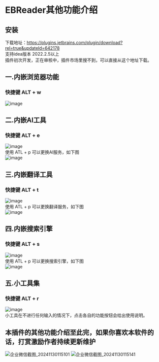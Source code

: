# EBReader其他功能介绍
## 安装  
下载地址：https://plugins.jetbrains.com/plugin/download?rel=true&updateId=642178  
支持idea版本 2022.2.5以上  
插件初次开发，正在审核中，插件市场里搜不到，可以直接从这个地址下载。
## 一.内嵌浏览器功能
### 快捷键  ALT + w
![image](https://github.com/user-attachments/assets/d7e83c0c-b87d-470f-a987-9a25fd5692c3)
## 二.内嵌AI工具
### 快捷键  ALT + e
![image](https://github.com/user-attachments/assets/90a09770-272c-46a9-8a05-8e73878ff461)  
使用 ATL + p 可以更换AI服务，如下图  
![image](https://github.com/user-attachments/assets/00ccfebe-237f-4d8d-9f25-3e161a66c92c)
## 三.内嵌翻译工具
### 快捷键 ALT + t
![image](https://github.com/user-attachments/assets/d7ce584a-8161-4aa1-9a79-8e48d0c7ee09)  
使用 ATL + p 可以更换翻译服务，如下图  
![image](https://github.com/user-attachments/assets/66492479-9a72-4615-b74f-0af083d321c3)  
## 四.内嵌搜索引擎
### 快捷键  ALT + s
![image](https://github.com/user-attachments/assets/13f8ed80-7563-4d7d-9cad-15700d1b88bd)  
使用 ATL + p 可以更换搜索引擎，如下图   
![image](https://github.com/user-attachments/assets/8d19bf5a-6212-43ff-8a47-424e8eb8dd92)  
## 五.小工具集
### 快捷键  ALT + r  
![image](https://github.com/user-attachments/assets/6458c2f2-ceb1-43f1-a38a-203377c8cd8e)  
小工具在不进行任何输入的情况下，点击各自的功能按钮会给出使用说明。

## 本插件的其他功能介绍至此完，如果你喜欢本软件的话，打赏激励作者持续更新维护  
![企业微信截图_20241130115101](https://github.com/user-attachments/assets/ab66f392-fd61-4df5-85ac-270cc867ae5c)
![企业微信截图_20241130115141](https://github.com/user-attachments/assets/83b5d748-68b6-405f-8558-eaaa1e6ee917)
